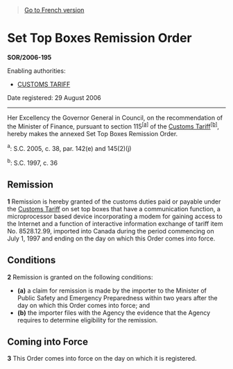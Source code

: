 > [Go to French version](/fr/Règlements/Décrets,%20ordonnances%20et%20règlements%20statutaires/2006/195.md)

# Set Top Boxes Remission Order

**SOR/2006-195**

Enabling authorities: 
- [CUSTOMS TARIFF](/en/Acts/Statutes%20of%20Canada/1997/c.%2036.md)

Date registered: 29 August 2006

----------

Her Excellency the Governor General in Council, on the recommendation of the Minister of Finance, pursuant to section 115<sup><a href='#footnotea_e'>[a]</a></sup> of the [Customs Tariff](/en/Acts/Statutes%20of%20Canada/1997/c.%2036.md)<sup><a href='#footnoteb_e'>[b]</a></sup>, hereby makes the annexed Set Top Boxes Remission Order.

<a name='footnotea_e'><sup>a</sup></a>: S.C. 2005, c. 38, par. 142(e) and 145(2)(j)<br />

<a name='footnoteb_e'><sup>b</sup></a>: S.C. 1997, c. 36<br />




## Remission


**1** Remission is hereby granted of the customs duties paid or payable under the [Customs Tariff](/en/Acts/Statutes%20of%20Canada/1997/c.%2036.md) on set top boxes that have a communication function, a microprocessor based device incorporating a modem for gaining access to the Internet and a function of interactive information exchange of tariff item No. 8528.12.99, imported into Canada during the period commencing on July 1, 1997 and ending on the day on which this Order comes into force.




## Conditions


**2** Remission is granted on the following conditions:
- **(a)** a claim for remission is made by the importer to the Minister of Public Safety and Emergency Preparedness within two years after the day on which this Order comes into force; and
- **(b)** the importer files with the Agency the evidence that the Agency requires to determine eligibility for the remission.




## Coming into Force


**3** This Order comes into force on the day on which it is registered.


